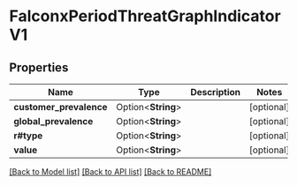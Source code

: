 # FalconxPeriodThreatGraphIndicatorV1

## Properties

Name | Type | Description | Notes
------------ | ------------- | ------------- | -------------
**customer_prevalence** | Option<**String**> |  | [optional]
**global_prevalence** | Option<**String**> |  | [optional]
**r#type** | Option<**String**> |  | [optional]
**value** | Option<**String**> |  | [optional]

[[Back to Model list]](../README.md#documentation-for-models) [[Back to API list]](../README.md#documentation-for-api-endpoints) [[Back to README]](../README.md)
